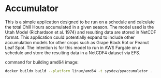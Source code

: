 # Accumulator

This is a simple application designed to be run on a schedule and calculate the total Chill Hours accumulated in a given season. 
The model used is the Utah Model (Richardson et al. 1974) and resulting data are stored in NetCDF format. This application could
potentially expand to include other accumulation models for other crops such as Grape Black Rot or Peanut Leaf Spot. The intention is 
for this model to run in AWS Fargate on a schedule and store the resulting data in a NetCDF4 dataset via EFS.


command for building amd64 image:
```bash
docker buildx build --platform linux/amd64 -t sysdev/pyaccumulator .
```